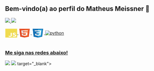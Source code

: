 ## Bem-vindo(a) ao perfil do Matheus Meissner 🦖

 <div>
   <a href="https://github.com/matheus-meissner">
   <img height="180em" src="https://github-readme-stats.vercel.app/api?username=matheus-meissner&show_icons=true&theme=dark&include_all_commits=true&count_private=true"/>
   <img height="180em" src="https://github-readme-stats.vercel.app/api/top-langs/?username=matheus-meissner&layout=compact&langs_count=6&theme=tokyonight"/>
</div>
    
<div style="display: inline_block"><br>
  <img align="center" alt="Js" height="30" width="40" src="https://raw.githubusercontent.com/devicons/devicon/master/icons/javascript/javascript-plain.svg">
  <img align="center" alt="HTML" height="30" width="40" src="https://raw.githubusercontent.com/devicons/devicon/master/icons/html5/html5-original.svg">
  <img align="center" alt="CSS" height="30" width="40" src="https://raw.githubusercontent.com/devicons/devicon/master/icons/css3/css3-original.svg">   
  <img align="center" alt="python" height="30" width="40" src="[https://raw.githubusercontent.com/devicons/devicon/master/icons/python/python-original.svg">
            
            
          
          
          
</div>
 
<br>
 
### Me siga nas redes abaixo!
 
<div> 
  <a href="https://instagram.com/mat.meissner" target="_blank"><img src="https://img.shields.io/badge/-Instagram-%23E4405F?style=for-the-badge&logo=instagram&logoColor=white" target="_blank"></a>
  <a href = "mailto:matheus.iembo@gmail.com"><img src="https://img.shields.io/badge/-Gmail-%23333?style=for-the-badge&logo=gmail&logoColor=white" target="_blank"></a>
 target="_blank"></a>
</div>
